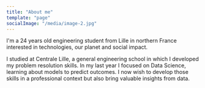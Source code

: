 ```yaml
---
title: "About me"
template: "page"
socialImage: "/media/image-2.jpg"
---
```


I'm a 24 years old engineering student from Lille in northern France interested in technologies,
our planet and social impact.

I studied at Centrale Lille, a general engineering school in which I developed my problem resolution skills.
In my last year I focused on Data Science, learning about models to predict outcomes. 
I now wish to develop those skills in a professional context but also bring valuable insights from data.
